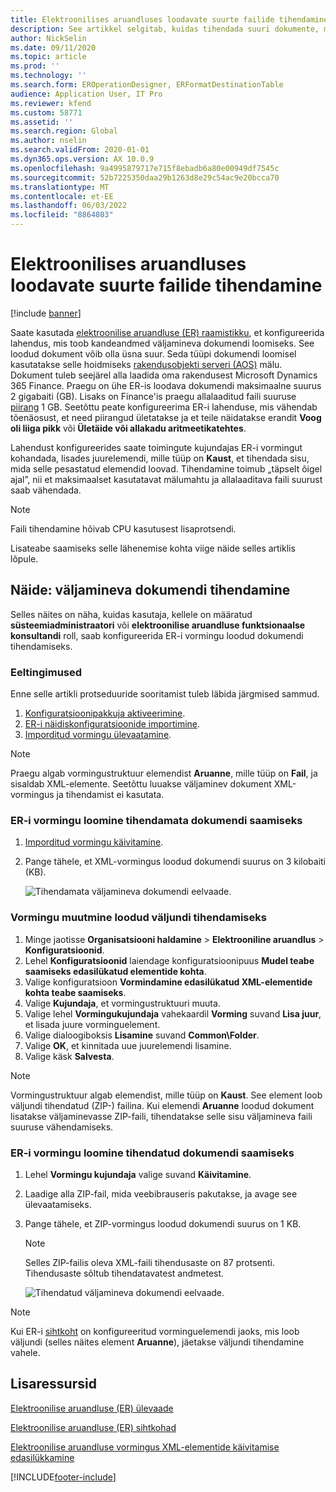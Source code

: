 ```yaml
---
title: Elektroonilises aruandluses loodavate suurte failide tihendamine
description: See artikkel selgitab, kuidas tihendada suuri dokumente, mille on loonud elektroonilise aruandluse (ER) vorming.
author: NickSelin
ms.date: 09/11/2020
ms.topic: article
ms.prod: ''
ms.technology: ''
ms.search.form: EROperationDesigner, ERFormatDestinationTable
audience: Application User, IT Pro
ms.reviewer: kfend
ms.custom: 58771
ms.assetid: ''
ms.search.region: Global
ms.author: nselin
ms.search.validFrom: 2020-01-01
ms.dyn365.ops.version: AX 10.0.9
ms.openlocfilehash: 9a4995879717e715f8ebadb6a80e00949df7545c
ms.sourcegitcommit: 52b7225350daa29b1263d8e29c54ac9e20bcca70
ms.translationtype: MT
ms.contentlocale: et-EE
ms.lasthandoff: 06/03/2022
ms.locfileid: "8864803"
---
```

# <a name="compress-large-documents-that-are-generated-in-electronic-reporting"></a>Elektroonilises aruandluses loodavate suurte failide tihendamine 

[!include [banner](../includes/banner.md)]

Saate kasutada [elektroonilise aruandluse (ER) raamistikku](general-electronic-reporting.md), et konfigureerida lahendus, mis toob kandeandmed väljamineva dokumendi loomiseks. See loodud dokument võib olla üsna suur. Seda tüüpi dokumendi loomisel kasutatakse selle hoidmiseks [rakendusobjekti serveri (AOS)](../dev-tools/access-instances.md#location-of-packages-source-code-and-other-aos-configurations) mälu. Dokument tuleb seejärel alla laadida oma rakendusest Microsoft Dynamics 365 Finance. Praegu on ühe ER-is loodava dokumendi maksimaalne suurus 2 gigabaiti (GB). Lisaks on Finance'is praegu allalaaditud faili suuruse [piirang](https://fix.lcs.dynamics.com/Issue/Details?kb=4569432&bugId=453907&dbType=3) 1 GB. Seetõttu peate konfigureerima ER-i lahenduse, mis vähendab tõenäosust, et need piirangud ületatakse ja et teile näidatakse erandit **Voog oli liiga pikk** või **Ületäide või allakadu aritmeetikatehtes**.

Lahendust konfigureerides saate toimingute kujundajas ER-i vormingut kohandada, lisades juurelemendi, mille tüüp on **Kaust**, et tihendada sisu, mida selle pesastatud elemendid loovad. Tihendamine toimub „täpselt õigel ajal”, nii et maksimaalset kasutatavat mälumahtu ja allalaaditava faili suurust saab vähendada.

> [!NOTE]
> Faili tihendamine hõivab CPU kasutusest lisaprotsendi.

Lisateabe saamiseks selle lähenemise kohta viige näide selles artiklis lõpule.

## <a name="example-compress-an-outbound-document"></a>Näide: väljamineva dokumendi tihendamine

Selles näites on näha, kuidas kasutaja, kellele on määratud **süsteemiadministraatori** või **elektroonilise aruandluse funktsionaalse konsultandi** roll, saab konfigureerida ER-i vormingu loodud dokumendi tihendamiseks.

### <a name="prerequisites"></a>Eeltingimused

Enne selle artikli protseduuride sooritamist tuleb läbida järgmised sammud.

1. [Konfiguratsioonipakkuja aktiveerimine](er-defer-xml-element.md#activate-a-configuration-provider).
2. [ER-i näidiskonfiguratsioonide importimine](er-defer-xml-element.md#import-the-sample-er-configurations).
3. [Imporditud vormingu ülevaatamine](er-defer-xml-element.md#review-the-imported-format).

> [!NOTE]
> Praegu algab vormingustruktuur elemendist **Aruanne**, mille tüüp on **Fail**, ja sisaldab XML-elemente. Seetõttu luuakse väljaminev dokument XML-vormingus ja tihendamist ei kasutata.

### <a name="generate-an-er-format-to-get-an-uncompressed-document"></a>ER-i vormingu loomine tihendamata dokumendi saamiseks

1. [Imporditud vormingu käivitamine](er-defer-xml-element.md#run-the-imported-format).
2. Pange tähele, et XML-vormingus loodud dokumendi suurus on 3 kilobaiti (KB).

    ![Tihendamata väljamineva dokumendi eelvaade.](./media/er-compress-outbound-files1.png)

### <a name="modify-the-format-to-compress-the-generated-output"></a>Vormingu muutmine loodud väljundi tihendamiseks

1. Minge jaotisse **Organisatsiooni haldamine** \> **Elektrooniline aruandlus** \> **Konfiguratsioonid**.
2. Lehel **Konfiguratsioonid** laiendage konfiguratsioonipuus **Mudel teabe saamiseks edasilükatud elementide kohta**.
3. Valige konfiguratsioon **Vormindamine edasilükatud XML-elementide kohta teabe saamiseks**.
4. Valige **Kujundaja**, et vormingustruktuuri muuta.
5. Valige lehel **Vormingukujundaja** vahekaardil **Vorming** suvand **Lisa juur**, et lisada juure vorminguelement.
6. Valige dialoogiboksis **Lisamine** suvand **Common\\Folder**.
7. Valige **OK**, et kinnitada uue juurelemendi lisamine.
8. Valige käsk **Salvesta**.

> [!NOTE]
> Vormingustruktuur algab elemendist, mille tüüp on **Kaust**. See element loob väljundi tihendatud (ZIP-) failina. Kui elemendi **Aruanne** loodud dokument lisatakse väljaminevasse ZIP-faili, tihendatakse selle sisu väljamineva faili suuruse vähendamiseks.

### <a name="generate-an-er-format-to-get-a-compressed-document"></a>ER-i vormingu loomine tihendatud dokumendi saamiseks

1. Lehel **Vormingu kujundaja** valige suvand **Käivitamine**.
2. Laadige alla ZIP-fail, mida veebibrauseris pakutakse, ja avage see ülevaatamiseks.
3. Pange tähele, et ZIP-vormingus loodud dokumendi suurus on 1 KB.

    > [!NOTE] 
    > Selles ZIP-failis oleva XML-faili tihendusaste on 87 protsenti. Tihendusaste sõltub tihendatavatest andmetest.

    ![Tihendatud väljamineva dokumendi eelvaade.](./media/er-compress-outbound-files2.png)

> [!NOTE]
> Kui ER-i [sihtkoht](electronic-reporting-destinations.md) on konfigureeritud vorminguelemendi jaoks, mis loob väljundi (selles näites element **Aruanne**), jäetakse väljundi tihendamine vahele.

## <a name="additional-resources"></a>Lisaressursid

[Elektroonilise aruandluse (ER) ülevaade](general-electronic-reporting.md)

[Elektroonilise aruandluse (ER) sihtkohad](electronic-reporting-destinations.md)

[Elektroonilise aruandluse vormingus XML-elementide käivitamise edasilükkamine](er-defer-xml-element.md)


[!INCLUDE[footer-include](../../../includes/footer-banner.md)]
